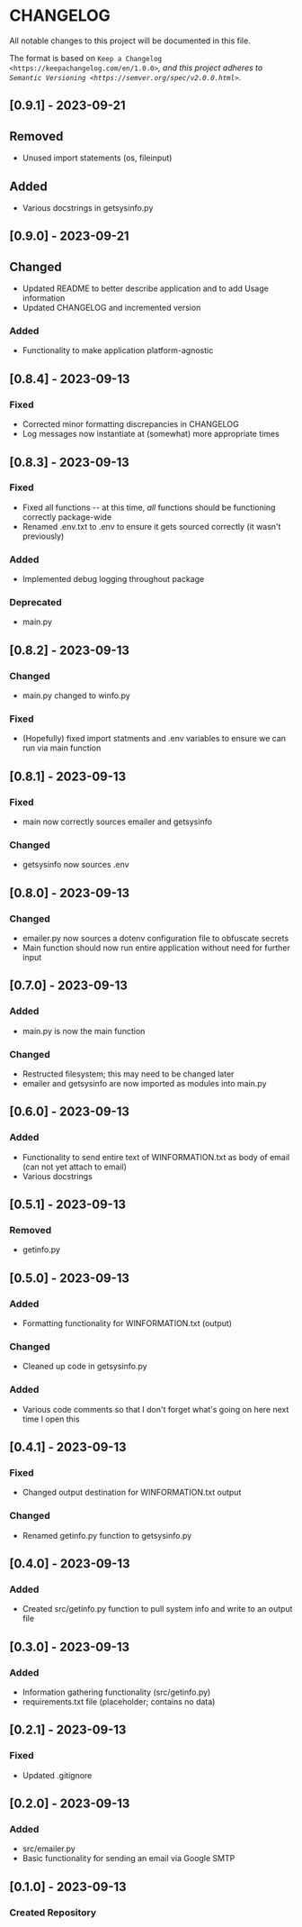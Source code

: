 # CHANGELOG

All notable changes to this project will be documented in this file.

The format is based on `Keep a Changelog <https://keepachangelog.com/en/1.0.0>`_, and this project adheres to `Semantic Versioning <https://semver.org/spec/v2.0.0.html>`_.

## [0.9.1] - 2023-09-21

## Removed

- Unused import statements (os, fileinput)

## Added

- Various docstrings in getsysinfo.py

## [0.9.0] - 2023-09-21

## Changed

- Updated README to better describe application and to add Usage information
- Updated CHANGELOG and incremented version

### Added

- Functionality to make application platform-agnostic

## [0.8.4] - 2023-09-13

### Fixed

- Corrected minor formatting discrepancies in CHANGELOG
- Log messages now instantiate at (somewhat) more appropriate times

## [0.8.3] - 2023-09-13

### Fixed

- Fixed all functions -- at this time, _all_ functions should be functioning correctly package-wide
- Renamed .env.txt to .env to ensure it gets sourced correctly (it wasn't previously)

### Added

- Implemented debug logging throughout package

### Deprecated

- main.py

## [0.8.2] - 2023-09-13

### Changed

- main.py changed to winfo.py

### Fixed

- (Hopefully) fixed import statments and .env variables to ensure we can run via main function

## [0.8.1] - 2023-09-13

### Fixed

- main now correctly sources emailer and getsysinfo

### Changed

- getsysinfo now sources .env

## [0.8.0] - 2023-09-13

### Changed

- emailer.py now sources a dotenv configuration file to obfuscate secrets
- Main function should now run entire application without need for further input

## [0.7.0] - 2023-09-13

### Added

- main.py is now the main function

### Changed

- Restructed filesystem; this may need to be changed later
- emailer and getsysinfo are now imported as modules into main.py

## [0.6.0] - 2023-09-13

### Added

- Functionality to send entire text of WINFORMATION.txt as body of email (can not yet attach to email)
- Various docstrings

## [0.5.1] - 2023-09-13

### Removed

- getinfo.py

## [0.5.0] -  2023-09-13

### Added

- Formatting functionality for WINFORMATION.txt (output)

### Changed

- Cleaned  up code in getsysinfo.py

### Added

- Various code comments so that I don't forget  what's going on here next time  I open this

## [0.4.1] - 2023-09-13

### Fixed

- Changed output destination for WINFORMATION.txt output

### Changed

- Renamed getinfo.py function to getsysinfo.py

## [0.4.0] - 2023-09-13

### Added

- Created src/getinfo.py function to pull system info and write to an output file

## [0.3.0] - 2023-09-13

### Added

- Information gathering functionality (src/getinfo.py)
- requirements.txt file (placeholder; contains no data)

## [0.2.1] - 2023-09-13

### Fixed

- Updated .gitignore

## [0.2.0] - 2023-09-13

### Added

- src/emailer.py
- Basic functionality for sending an email via Google SMTP

## [0.1.0] - 2023-09-13

### Created Repository
